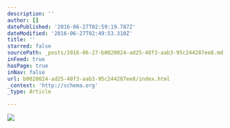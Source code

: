 ```yaml
---
description: ''
author: []
datePublished: '2016-06-27T02:59:19.787Z'
dateModified: '2016-06-27T02:49:53.310Z'
title: ''
starred: false
sourcePath: _posts/2016-06-27-b0020024-ad25-48f3-aab3-95c244287ee8.md
inFeed: true
hasPage: true
inNav: false
url: b0020024-ad25-48f3-aab3-95c244287ee8/index.html
_context: 'http://schema.org'
_type: Article

---
```

![](https://the-grid-user-content.s3-us-west-2.amazonaws.com/e1e6733d-4f60-43d2-be31-b9aa2ed435c2.png)
